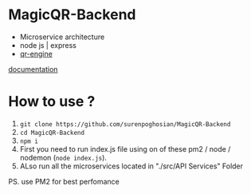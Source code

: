 # MagicQR-Backend
- Microservice architecture
- node js | express
- [qr-engine](https://replicate.com/zylim0702/qr_code_controlnet)

[documentation](https://documenter.getpostman.com/view/20677273/2s9YsNdVrw)


# How to use ?

1. `git clone https://github.com/surenpoghosian/MagicQR-Backend`
2. `cd MagicQR-Backend`
3. `npm i`
4. First you need to run index.js file using on of these pm2 / node / nodemon (`node index.js`). 
5. ALso run all the microservices located in "./src/API Services" Folder 

PS. use PM2 for best perfomance
